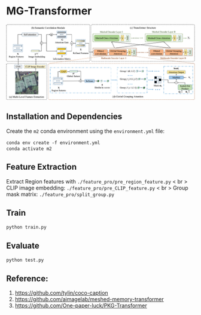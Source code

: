 # MG-Transformer
<p align="center">
  <img src="images/MG-Transformer.png" alt="MG-Transformer" width="800"/>
</p>

## Installation and Dependencies
Create the `m2` conda environment using the `environment.yml` file:
```
conda env create -f environment.yml
conda activate m2
```
## Feature Extraction
Extract Region features with `./feature_pro/pre_region_feature.py` < br >
CLIP image embedding: `./feature_pro/pre_CLIP_feature.py` < br >
Group mask matrix: `./feature_pro/split_group.py`


## Train
```
python train.py
```

## Evaluate
```
python test.py
```


## Reference:
1. https://github.com/tylin/coco-caption
2. https://github.com/aimagelab/meshed-memory-transformer
3. https://github.com/One-paper-luck/PKG-Transformer
